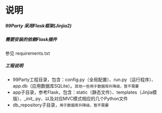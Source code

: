 说明
===

##### 99Party 采用Flask框架(Jinjia2)

##### 需要安装的依赖Flask插件
参见 requirements.txt

##### 工程说明
* 99Party工程目录，包含：config.py（全局配置）、run.py（运行程序）、app.db（应用数据库SQLite）。`其他一些用于数据库升降级，暂不需要`
* app子目录，参考Flask，包含：static（静态文件）、templates（Jinjia模版）、\__init\__.py、以及对应MVC模式相应的几个Python文件
* db_repository子目录，`用于数据库升降级，暂不需要`

#####